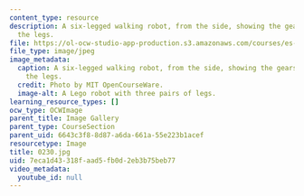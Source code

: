 ```yaml
---
content_type: resource
description: A six-legged walking robot, from the side, showing the gears that move
  the legs.
file: https://ol-ocw-studio-app-production.s3.amazonaws.com/courses/es-293-lego-robotics-spring-2007/7eca1d43318faad5fb0d2eb3b75beb77_0230.jpg
file_type: image/jpeg
image_metadata:
  caption: A six-legged walking robot, from the side, showing the gears that move
    the legs.
  credit: Photo by MIT OpenCourseWare.
  image-alt: A Lego robot with three pairs of legs.
learning_resource_types: []
ocw_type: OCWImage
parent_title: Image Gallery
parent_type: CourseSection
parent_uid: 6643c3f8-8d87-a6da-661a-55e223b1acef
resourcetype: Image
title: 0230.jpg
uid: 7eca1d43-318f-aad5-fb0d-2eb3b75beb77
video_metadata:
  youtube_id: null
---
```

